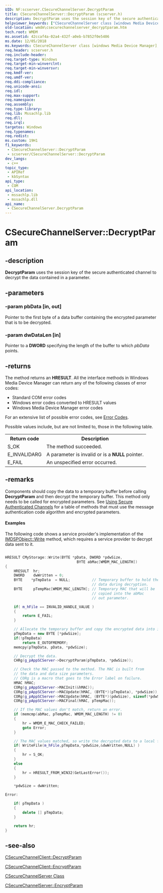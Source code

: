 ```yaml
---
UID: NF:scserver.CSecureChannelServer.DecryptParam
title: CSecureChannelServer::DecryptParam (scserver.h)
description: DecryptParam uses the session key of the secure authenticated channel to decrypt the data contained in a parameter.
helpviewer_keywords: ["CSecureChannelServer class [windows Media Device Manager]","DecryptParam method","CSecureChannelServer.DecryptParam","CSecureChannelServer::DecryptParam","CSecureChannelServerDecryptParam","DecryptParam","DecryptParam method [windows Media Device Manager]","DecryptParam method [windows Media Device Manager]","CSecureChannelServer class","scserver/CSecureChannelServer::DecryptParam","wmdm.csecurechannelserver_decryptparam"]
old-location: wmdm\csecurechannelserver_decryptparam.htm
tech.root: WMDM
ms.assetid: 42ccaf4a-02a4-432f-a0eb-b7852f0e5406
ms.date: 12/05/2018
ms.keywords: CSecureChannelServer class [windows Media Device Manager],DecryptParam method, CSecureChannelServer.DecryptParam, CSecureChannelServer::DecryptParam, CSecureChannelServerDecryptParam, DecryptParam, DecryptParam method [windows Media Device Manager], DecryptParam method [windows Media Device Manager],CSecureChannelServer class, scserver/CSecureChannelServer::DecryptParam, wmdm.csecurechannelserver_decryptparam
req.header: scserver.h
req.include-header: 
req.target-type: Windows
req.target-min-winverclnt: 
req.target-min-winversvr: 
req.kmdf-ver: 
req.umdf-ver: 
req.ddi-compliance: 
req.unicode-ansi: 
req.idl: 
req.max-support: 
req.namespace: 
req.assembly: 
req.type-library: 
req.lib: Mssachlp.lib
req.dll: 
req.irql: 
targetos: Windows
req.typenames: 
req.redist: 
ms.custom: 19H1
f1_keywords:
 - CSecureChannelServer::DecryptParam
 - scserver/CSecureChannelServer::DecryptParam
dev_langs:
 - c++
topic_type:
 - APIRef
 - kbSyntax
api_type:
 - COM
api_location:
 - mssachlp.lib
 - mssachlp.dll
api_name:
 - CSecureChannelServer.DecryptParam
---
```


# CSecureChannelServer::DecryptParam


## -description

<b>DecryptParam</b> uses the session key of the secure authenticated channel to decrypt the data contained in a parameter.

## -parameters

### -param pbData [in, out]

Pointer to the first byte of a data buffer containing the encrypted parameter that is to be decrypted.

### -param dwDataLen [in]

Pointer to a <b>DWORD</b> specifying the length of the buffer to which <i>pbData</i> points.

## -returns

The method returns an <b>HRESULT</b>. All the interface methods in Windows Media Device Manager can return any of the following classes of error codes:

<ul>
<li>Standard COM error codes </li>
<li>Windows error codes converted to HRESULT values </li>
<li>Windows Media Device Manager error codes </li>
</ul>
For an extensive list of possible error codes, see <a href="/windows/desktop/WMDM/error-codes">Error Codes</a>.

Possible values include, but are not limited to, those in the following table.

<table>
<tr>
<th>Return code</th>
<th>Description</th>
</tr>
<tr>
<td>S_OK</td>
<td>The method succeeded.</td>
</tr>
<tr>
<td>E_INVALIDARG</td>
<td>A parameter is invalid or is a <b>NULL</b> pointer.</td>
</tr>
<tr>
<td>E_FAIL</td>
<td>An unspecified error occurred.</td>
</tr>
</table>

## -remarks

Components should copy the data to a temporary buffer before calling <b>DecryptParam</b> and then decrypt the temporary buffer. This method only needs to be called for encrypted parameters. See <a href="/windows/desktop/WMDM/using-secure-authenticated-channels">Using Secure Authenticated Channels</a> for a table of methods that must use the message authentication code algorithm and encrypted parameters.


#### Examples

The following code shows a service provider's implementation of the <a href="/windows/desktop/api/mswmdm/nf-mswmdm-imdspobject-write">IMDSPObject::Write</a> method, which requires a service provider to decrypt data sent to it.


```cpp

HRESULT CMyStorage::Write(BYTE *pData, DWORD *pdwSize,
                                 BYTE abMac[WMDM_MAC_LENGTH])
{
    HRESULT  hr;
    DWORD    dwWritten = 0;
    BYTE    *pTmpData  = NULL;          // Temporary buffer to hold the 
                                        // data during decryption.
    BYTE     pTempMac[WMDM_MAC_LENGTH]; // Temporary MAC that will be 
                                        // copied into the abMac
                                        // out parameter.

    if( m_hFile == INVALID_HANDLE_VALUE )
    {
        return E_FAIL;
    }

    // Allocate the temporary buffer and copy the encrypted data into it.
    pTmpData = new BYTE [*pdwSize];
    if(!pTmpData)
        return E_OUTOFMEMORY;
    memcpy(pTmpData, pData, *pdwSize);

    // Decrypt the data.
    CHRg(g_pAppSCServer->DecryptParam(pTmpData, *pdwSize));

    // Check the MAC passed to the method. The MAC is built from
    // the data and data size parameters.
    // CORg is a macro that goes to the Error label on failure.
    HMAC hMAC;
    CORg(g_pAppSCServer->MACInit(&hMAC));
    CORg(g_pAppSCServer->MACUpdate(hMAC, (BYTE*)(pTmpData), *pdwSize));
    CORg(g_pAppSCServer->MACUpdate(hMAC, (BYTE*)(pdwSize), sizeof(*pdwSize)));
    CORg(g_pAppSCServer->MACFinal(hMAC, pTempMac));

    // If the MAC values don't match, return an error.
    if (memcmp(abMac, pTempMac, WMDM_MAC_LENGTH) != 0)
    {
        hr = WMDM_E_MAC_CHECK_FAILED;
        goto Error;
    }

    // The MAC values matched, so write the decrypted data to a local file.
    if( WriteFile(m_hFile,pTmpData,*pdwSize,&dwWritten,NULL) ) 
    {
        hr = S_OK;
    }
    else 
    {
        hr = HRESULT_FROM_WIN32(GetLastError());
    }

    *pdwSize = dwWritten;

Error:

    if( pTmpData )
    {
        delete [] pTmpData;
    }

    return hr;
}

```

## -see-also

<a href="/previous-versions/bb231586(v=vs.85)">CSecureChannelClient::DecryptParam</a>



<a href="/previous-versions/bb231587(v=vs.85)">CSecureChannelClient::EncryptParam</a>



<a href="/windows/desktop/WMDM/csecurechannelserver-class">CSecureChannelServer Class</a>



<a href="/previous-versions/ms868509(v=msdn.10)">CSecureChannelServer::EncryptParam</a>